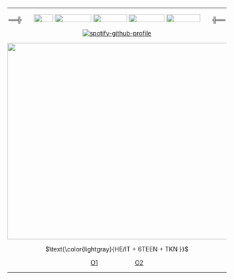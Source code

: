 ***
<div align="center">
  
══╬⠀ ⠀ <img src="https://files.catbox.moe/pmhoo5.gif" width="44" height="18"> <img src="https://files.catbox.moe/x2zm6h.gif" width="84" height="18"> <img src="https://files.catbox.moe/ai7qlv.gif" width="78" height="18"> <img src="https://files.catbox.moe/ssl0hm.gif" width="82" height="18"> <img src="https://files.catbox.moe/0gyf6q.gif" width="78" height="18">⠀ ⠀ ╬══
</div>

<div align="center">

[![spotify-github-profile](https://spotify-github-profile.kittinanx.com/api/view?uid=5jd8hjvc297sechfpzz1cu48m&cover_image=true&theme=natemoo-re&show_offline=false&background_color=121212&interchange=false&bar_color=53b14f&bar_color_cover=true)](https://github.com/kittinan/spotify-github-profile)
</div>

<p align="center">
<img src="https://files.catbox.moe/hrp3ki.png" width="746" height="451">
<p align="center">
$\text{\color{lightgray}{HE/IT + 6TEEN + TKN }}$
</p>

</p>
<div align="center">

[O1](https://rentry.co/k1llz) ⠀ ⠀ ⠀ ⠀⠀ ⠀ [O2](https://www.tiktok.com/@ezekrawr?_t=8pOMLjedOSR&_r=1)
</div>

***
